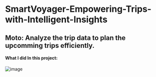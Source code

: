 # SmartVoyager-Empowering-Trips-with-Intelligent-Insights
## Moto: Analyze the trip data to plan the upcomming trips efficiently.
#### What I did In this project: 



![image](https://github.com/user-attachments/assets/74081169-965f-4636-be49-9aee678996b8)
